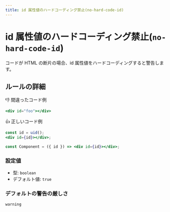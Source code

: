 ```yaml
---
title: id 属性値のハードコーディング禁止(no-hard-code-id)
---
```


# id 属性値のハードコーディング禁止(`no-hard-code-id`)

コードが HTML の断片の場合、id 属性値をハードコーディングすると警告します。

## ルールの詳細

👎 間違ったコード例

```jsx
<div id="foo"></div>
```

👍 正しいコード例

```jsx
const id = uid();
<div id={id}></div>;
```

```jsx
const Component = ({ id }) => <div id={id}></div>;
```

### 設定値

- 型: `boolean`
- デフォルト値: `true`

### デフォルトの警告の厳しさ

`warning`
